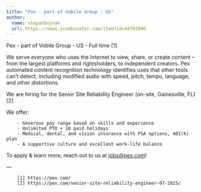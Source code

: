```yaml
---
title: "Pex - part of Vobile Group : US"
author:
  name: stepanbujnak
  url: https://news.ycombinator.com/item?id=44762806
---
```


<JobNavigation />

Pex - part of Vobile Group - US - Full time [1]

We serve everyone who uses the Internet to view, share, or create content – from the largest platforms and rightsholders, to independent creators. Pex automated content recognition technology identifies uses that other tools can’t detect, including modified audio with speed, pitch, tempo, language, and other distortions.

We are hiring for the Senior Site Reliability Engineer (on-site, Gainesville, FL) [2]

We offer:

<pre><code>    - Generous pay range based on skills and experience
    - Unlimited PTO + 10 paid holidays
    - Medical, dental, and vision insurance with FSA options, 401(k) plan
    - A supportive culture and excellent work-life balance
</code></pre>
To apply &amp; learn more, reach out to us at jobs@pex.com!

—

<pre><code>    [1] https:&#x2F;&#x2F;pex.com&#x2F;
    [2] https:&#x2F;&#x2F;pex.com&#x2F;senior-site-reliability-engineer-07-2025&#x2F;</code></pre>
<JobApplication />
